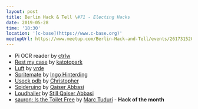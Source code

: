 ```yaml
---
layout: post
title: Berlin Hack & Tell \#71 - Electing Hacks
date: 2019-05-28
time: '18:30'
location: '[c-base](https://www.c-base.org)'
meetupUrl: https://www.meetup.com/Berlin-Hack-and-Tell/events/261731520/
---
```


* Pi OCR reader by [ctrlw](fhack.org)
* [Rest my case](https://github.com/katotopark/restmycase) by [katotopark](https://ozgurkorkmaz.io/)
* [Luft](https://github.com/vrde/luft) by [vrde](https://github.com/vrde/)
* [Spritemate](https://github.com/Esshahn/spritemate) by [Ingo Hinterding](http://www.awsm.de/)
* [Usock pdb](https://gist.github.com/chr5tphr/f516fe353151a8e7c3037c3f354e924f) by [Christopher](https://github.com/chr5tphr)
* [Spideruino](http://github.com/qabbasi/spideruino) by [Qaiser Abbasi](https://qabbasi.github.io/)
* [Loudhailer](http://github.com/qabbasi/Loudhailer) by [Still Qaiser Abbasi](https://qabbasi.github.io/)
* [sauron: Is the Toilet Free](https://www.apsl.net/blog/2017/02/12/sauron-toilet-free/) by [Marc Tudurí](https://marctuduri.com/)  - **Hack of the month**
